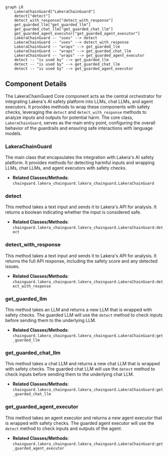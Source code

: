 ```mermaid
graph LR
    LakeraChainGuard["LakeraChainGuard"]
    detect["detect"]
    detect_with_response["detect_with_response"]
    get_guarded_llm["get_guarded_llm"]
    get_guarded_chat_llm["get_guarded_chat_llm"]
    get_guarded_agent_executor["get_guarded_agent_executor"]
    LakeraChainGuard -- "uses" --> detect
    LakeraChainGuard -- "uses" --> detect_with_response
    LakeraChainGuard -- "wraps" --> get_guarded_llm
    LakeraChainGuard -- "wraps" --> get_guarded_chat_llm
    LakeraChainGuard -- "wraps" --> get_guarded_agent_executor
    detect -- "is used by" --> get_guarded_llm
    detect -- "is used by" --> get_guarded_chat_llm
    detect -- "is used by" --> get_guarded_agent_executor
```

## Component Details

The LakeraChainGuard Core component acts as the central orchestrator for integrating Lakera's AI safety platform into LLMs, chat LLMs, and agent executors. It provides methods to wrap these components with safety checks, leveraging the `detect` and `detect_with_response` methods to analyze inputs and outputs for potential harm. The core class, `LakeraChainGuard`, serves as the main entry point, configuring the overall behavior of the guardrails and ensuring safe interactions with language models.

### LakeraChainGuard
The main class that encapsulates the integration with Lakera's AI safety platform. It provides methods for detecting harmful inputs and wrapping LLMs, chat LLMs, and agent executors with safety checks.
- **Related Classes/Methods**: `chainguard.lakera_chainguard.lakera_chainguard.LakeraChainGuard`

### detect
This method takes a text input and sends it to Lakera's API for analysis. It returns a boolean indicating whether the input is considered safe.
- **Related Classes/Methods**: `chainguard.lakera_chainguard.lakera_chainguard.LakeraChainGuard:detect`

### detect_with_response
This method takes a text input and sends it to Lakera's API for analysis. It returns the full API response, including the safety score and any detected issues.
- **Related Classes/Methods**: `chainguard.lakera_chainguard.lakera_chainguard.LakeraChainGuard:detect_with_response`

### get_guarded_llm
This method takes an LLM and returns a new LLM that is wrapped with safety checks. The guarded LLM will use the `detect` method to check inputs before sending them to the underlying LLM.
- **Related Classes/Methods**: `chainguard.lakera_chainguard.lakera_chainguard.LakeraChainGuard:get_guarded_llm`

### get_guarded_chat_llm
This method takes a chat LLM and returns a new chat LLM that is wrapped with safety checks. The guarded chat LLM will use the `detect` method to check inputs before sending them to the underlying chat LLM.
- **Related Classes/Methods**: `chainguard.lakera_chainguard.lakera_chainguard.LakeraChainGuard:get_guarded_chat_llm`

### get_guarded_agent_executor
This method takes an agent executor and returns a new agent executor that is wrapped with safety checks. The guarded agent executor will use the `detect` method to check inputs and outputs of the agent.
- **Related Classes/Methods**: `chainguard.lakera_chainguard.lakera_chainguard.LakeraChainGuard:get_guarded_agent_executor`
